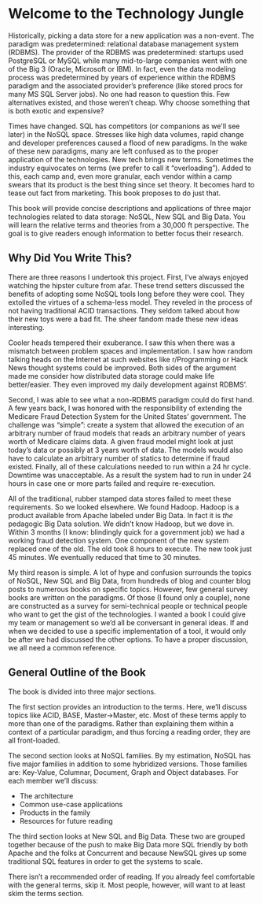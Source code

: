 # Welcome to the Technology Jungle

Historically, picking a data store for a new application was a non-event. The paradigm was predetermined: relational database management system (RDBMS). The provider of the RDBMS was predetermined: startups used PostgreSQL or MySQL while many mid-to-large companies went with one of the Big 3 (Oracle, Microsoft or IBM). In fact, even the data modeling process was predetermined by years of experience within the RDBMS paradigm and the associated provider’s preference (like stored procs for many MS SQL Server jobs). No one had reason to question this. Few alternatives existed, and those weren’t cheap. Why choose something that is both exotic and expensive?

Times have changed. SQL has competitors (or companions as we'll see later) in the NoSQL space. Stresses like high data volumes, rapid change and developer preferences caused a flood of new paradigms. In the wake of these new paradigms, many are left confused as to the proper application of the technologies. New tech brings new terms. Sometimes the industry equivocates on terms (we prefer to call it “overloading”). Added to this, each camp and, even more granular, each vendor within a camp swears that its product is the best thing since set theory. It becomes hard to tease out fact from marketing. This book proposes to do just that.

This book will provide concise descriptions and applications of three major technologies related to data storage: NoSQL, New SQL and Big Data. You will learn the relative terms and theories from a 30,000 ft perspective. The goal is to give readers enough information to better focus their research.

## Why Did You Write This?
There are three reasons I undertook this project. First, I’ve always enjoyed watching the hipster culture from afar. These trend setters discussed the benefits of adopting some NoSQL tools long before they were cool. They extolled the virtues of a schema-less model. They reveled in the process of not having traditional ACID transactions. They seldom talked about how their new toys were a bad fit. The sheer fandom made these new ideas interesting.

Cooler heads tempered their exuberance. I saw this when there was a mismatch between problem spaces and implementation. I saw how random talking heads on the Internet at such websites like r/Programming or Hack News thought systems could be improved. Both sides of the argument made me consider how distributed data storage could make life better/easier. They even improved my daily development against RDBMS’. 

Second, I was able to see what a non-RDBMS paradigm could do first hand. A few years back, I was honored with the responsibility of extending the Medicare Fraud Detection System for the United States’ government. The challenge was “simple”: create a system that allowed the execution of an arbitrary number of fraud models that reads an arbitrary number of years worth of Medicare claims data. A given fraud model might look at just today’s data or possibly at 3 years worth of data. The models would also have to calculate an arbitrary number of statics to determine if fraud existed. Finally, all of these calculations needed to run within a 24 hr cycle. Downtime was unacceptable. As a result the system had to run in under 24 hours in case one or more parts failed and require re-execution.

All of the traditional, rubber stamped data stores failed to meet these requirements. So we looked elsewhere. We found Hadoop. Hadoop is a product available from Apache labeled under Big Data. In fact it is _the_ pedagogic Big Data solution. We didn’t know Hadoop, but we dove in. Within 3 months (I know: blindingly quick for a government job) we had a working fraud detection system. One component of the new system replaced one of the old. The old took 8 hours to execute. The new took just 45 minutes. We eventually reduced that time to 30 minutes.

My third reason is simple. A lot of hype and confusion surrounds the topics of NoSQL, New SQL and Big Data, from hundreds of blog and counter blog posts to numerous books on specific topics. However, few general survey books are written on the paradigms. Of those (I found only a couple), none are constructed as a survey for semi-technical people or technical people who want to get the gist of the technologies. I wanted a book I could give my team or management so we’d all be conversant in general ideas. If and when we decided to use a specific implementation of a tool, it would only be after we had discussed the other options. To have a proper discussion, we all need a common reference.

## General Outline of the Book
The book is divided into three major sections. 

The first section provides an introduction to the terms. Here, we’ll discuss topics like ACID, BASE, Master->Master, etc. Most of these terms apply to more than one of the paradigms. Rather than explaining them within a context of a particular paradigm, and thus forcing a reading order, they are all front-loaded.

The second section looks at NoSQL families. By my estimation, NoSQL has five major families in addition to some hybridized versions. Those families are: Key-Value,  Columnar, Document, Graph and Object databases. For each member we’ll discuss: 

+ The architecture
+ Common use-case applications
+ Products in the family
+ Resources for future reading

The third section looks at New SQL and Big Data. These two are grouped together because of the push to make Big Data more SQL friendly by both Apache and the folks at Concurrent and because NewSQL gives up some traditional SQL features in order to get the systems to scale.  

There isn’t a recommended order of reading. If you already feel comfortable with the general terms, skip it. Most people, however, will want to at least skim the terms section. 
